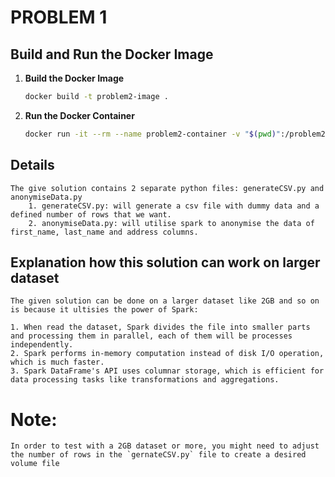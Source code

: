 # PROBLEM 1

## Build and Run the Docker Image

1. **Build the Docker Image**

   ```sh
   docker build -t problem2-image .

   ```

2. **Run the Docker Container**

   ```sh
   docker run -it --rm --name problem2-container -v "$(pwd)":/problem2 problem2-image
   ```

## Details

    The give solution contains 2 separate python files: generateCSV.py and anonymiseData.py
        1. generateCSV.py: will generate a csv file with dummy data and a defined number of rows that we want.
        2. anonymiseData.py: will utilise spark to anonymise the data of first_name, last_name and address columns.

## Explanation how this solution can work on larger dataset
    
    The given solution can be done on a larger dataset like 2GB and so on is because it ultisies the power of Spark: 

    1. When read the dataset, Spark divides the file into smaller parts and processing them in parallel, each of them will be processes independently. 
    2. Spark performs in-memory computation instead of disk I/O operation, which is much faster.
    3. Spark DataFrame's API uses columnar storage, which is efficient for data processing tasks like transformations and aggregations.


# Note: 
    In order to test with a 2GB dataset or more, you might need to adjust the number of rows in the `gernateCSV.py` file to create a desired volume file